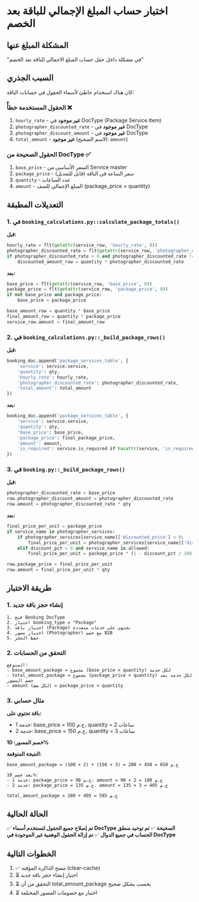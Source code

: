 # اختبار حساب المبلغ الإجمالي للباقة بعد الخصم

## المشكلة المبلغ عنها
"في مشكلة داخل حقل حساب المبلغ الاجمالي للباقة بعد الخصم"

## السبب الجذري
كان هناك استخدام خاطئ لأسماء الحقول في حسابات الباقة:

### الحقول المستخدمة خطأً ❌
1. `hourly_rate` - **غير موجود** في DocType (Package Service Item)
2. `photographer_discounted_rate` - **غير موجود** في DocType
3. `photographer_discount_amount` - **غير موجود** في DocType
4. `total_amount` - **غير موجود** (الاسم الصحيح: `amount`)

### الحقول الصحيحة من DocType ✅
1. `base_price` - السعر الأساسي من Service master
2. `package_price` - سعر الساعة في الباقة (قابل للتعديل)
3. `quantity` - عدد الساعات
4. `amount` - المبلغ الإجمالي للصف (package_price × quantity)

## التعديلات المطبقة

### 1. في `booking_calculations.py::calculate_package_totals()`
**قبل:**
```python
hourly_rate = flt(getattr(service_row, 'hourly_rate', 0))
photographer_discounted_rate = flt(getattr(service_row, 'photographer_discounted_rate', 0))
if photographer_discounted_rate > 0 and photographer_discounted_rate != hourly_rate:
    discounted_amount_row = quantity * photographer_discounted_rate
```

**بعد:**
```python
base_price = flt(getattr(service_row, 'base_price', 0))
package_price = flt(getattr(service_row, 'package_price', 0))
if not base_price and package_price:
    base_price = package_price

base_amount_row = quantity * base_price
final_amount_row = quantity * package_price
service_row.amount = final_amount_row
```

### 2. في `booking_calculations.py::_build_package_rows()`
**قبل:**
```python
booking_doc.append('package_services_table', {
    'service': service.service,
    'quantity': qty,
    'hourly_rate': hourly_rate,
    'photographer_discounted_rate': photographer_discounted_rate,
    'total_amount': total_amount
})
```

**بعد:**
```python
booking_doc.append('package_services_table', {
    'service': service.service,
    'quantity': qty,
    'base_price': base_price,
    'package_price': final_package_price,
    'amount': amount,
    'is_required': service.is_required if hasattr(service, 'is_required') else 0
})
```

### 3. في `booking.py::_build_package_rows()`
**قبل:**
```python
photographer_discounted_rate = base_price
row.photographer_discount_amount = photographer_discounted_rate
row.amount = photographer_discounted_rate * qty
```

**بعد:**
```python
final_price_per_unit = package_price
if service_name in photographer_services:
    if photographer_services[service_name]['discounted_price'] > 0:
        final_price_per_unit = photographer_services[service_name]['discounted_price']
    elif discount_pct > 0 and service_name in allowed:
        final_price_per_unit = package_price * (1 - discount_pct / 100.0)

row.package_price = final_price_per_unit
row.amount = final_price_per_unit * qty
```

## طريقة الاختبار

### 1. إنشاء حجز باقة جديد
```
1. فتح Booking DocType
2. اختيار booking_type = "Package"
3. اختيار باقة (Package) تحتوي على خدمات متعددة
4. اختيار مصور (Photographer) مع خصم B2B
5. حفظ الحجز
```

### 2. التحقق من الحسابات
```
المتوقع:
- base_amount_package = مجموع (base_price × quantity) لكل خدمة
- total_amount_package = مجموع (package_price × quantity) لكل خدمة بعد خصم المصور
- amount (لكل صف) = package_price × quantity
```

### 3. مثال حسابي

**باقة تحتوي على:**
- خدمة 1: base_price = 100 ج.م، quantity = 2 ساعات
- خدمة 2: base_price = 150 ج.م، quantity = 3 ساعات

**خصم المصور: 10%**

**النتيجة المتوقعة:**
```
base_amount_package = (100 × 2) + (150 × 3) = 200 + 450 = 650 ج.م

بعد خصم 10%:
- خدمة 1: package_price = 90 ج.م، amount = 90 × 2 = 180 ج.م
- خدمة 2: package_price = 135 ج.م، amount = 135 × 3 = 405 ج.م

total_amount_package = 180 + 405 = 585 ج.م
```

## الحالة الحالية
✅ **تم إصلاح جميع الحقول لتستخدم أسماء DocType الصحيحة**
✅ **تم توحيد منطق الحساب في جميع الدوال**
✅ **تم إزالة الحقول الوهمية غير الموجودة في DocType**

## الخطوات التالية
1. ✅ مسح الذاكرة المؤقتة (clear-cache)
2. ⏳ اختبار إنشاء حجز باقة جديد
3. ⏳ التحقق من أن total_amount_package يحسب بشكل صحيح
4. ⏳ اختبار مع خصومات المصور المختلفة
